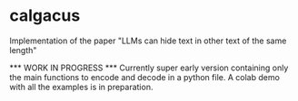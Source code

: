 # calgacus
Implementation of the paper "LLMs can hide text in other text of the same length"

*** WORK IN PROGRESS ***
Currently super early version containing only the main functions to encode and decode in a python file. A colab demo with all the examples is in preparation.

